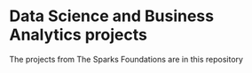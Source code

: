 # Data Science and Business Analytics projects 

The projects from The Sparks Foundations are in this repository
